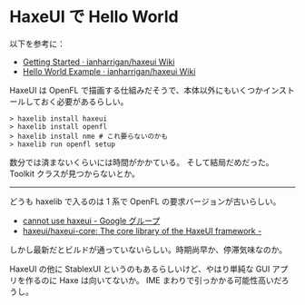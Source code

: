 # HaxeUI で Hello World
以下を参考に：
- [Getting Started · ianharrigan/haxeui Wiki](https://github.com/ianharrigan/haxeui/wiki/Getting-Started)
- [Hello World Example · ianharrigan/haxeui Wiki](https://github.com/ianharrigan/haxeui/wiki/Hello-World-Example)

HaxeUI は OpenFL で描画する仕組みだそうで、本体以外にもいくつかインストールしておく必要があるらしい。
```
> haxelib install haxeui
> haxelib install openfl
> haxelib install nme # これ要らないのかも
> haxelib run openfl setup
```
数分では済まないくらいには時間がかかている。
そして結局だめだった。Toolkit クラスが見つからないとか。

---

どうも haxelib で入るのは 1 系で OpenFL の要求バージョンが古いらしい。
- [cannot use haxeui - Google グループ](https://groups.google.com/forum/#!topic/haxelang/pBCoUhGDvfY)
- [haxeui/haxeui-core: The core library of the HaxeUI framework -](https://github.com/haxeui/haxeui-core)

しかし最新だとビルドが通っていないらしい。時期尚早か、停滞気味なのか。

HaxeUI の他に StablexUI というのもあるらしいけど、やはり単純な GUI アプリを作るのに Haxe は向いてないか。
IME まわりで引っかかる可能性高いだろうし。